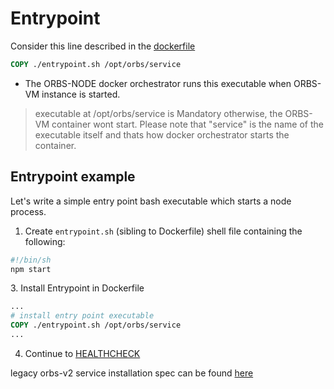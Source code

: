 # Entrypoint

Consider this line described in the [dockerfile](../docker-file.md)

```dockerfile
COPY ./entrypoint.sh /opt/orbs/service
```

* The ORBS-NODE docker orchestrator runs this executable when ORBS-VM instance is started.

> executable at /opt/orbs/service is Mandatory otherwise, the ORBS-VM container wont start. Please note that "service" is the name of the executable itself and thats how docker orchestrator starts the container.

## Entrypoint example

Let's write a simple entry point bash executable which starts a node process.

1. Create `entrypoint.sh` (sibling to Dockerfile) shell file containing the following:

```bash
#!/bin/sh
npm start
```

3\. Install Entrypoint in Dockerfile

```dockerfile
...
# install entry point executable
COPY ./entrypoint.sh /opt/orbs/service
...
```

4. Continue to [HEALTHCHECK](./health-check.md)

legacy orbs-v2 service installation spec can be found [here](https://github.com/orbs-network/orbs-spec/blob/ee181179ddf8ee57dc0b2bd1197a1b91054edd64/node-architecture/BOYAR.md)
